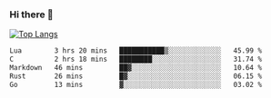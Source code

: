 ### Hi there 👋

<!--
**3Xpl0it3r/3Xpl0it3r** is a ✨ _special_ ✨ repository because its `README.md` (this file) appears on your GitHub profile.

Here are some ideas to get you started:

- 🔭 I’m currently working on ...
- 🌱 I’m currently learning ...
- 👯 I’m looking to collaborate on ...
- 🤔 I’m looking for help with ...
- 💬 Ask me about ...
- 📫 How to reach me: ...
- 😄 Pronouns: ...
- ⚡ Fun fact: ...
-->


[![Top Langs](https://github-readme-stats.vercel.app/api/top-langs/?username=3Xpl0it3r&layout=compact)](https://github.com/3Xpl0it3r/3Xpl0it3r)

<!--START_SECTION:waka-->

```txt
Lua        3 hrs 20 mins   ███████████▒░░░░░░░░░░░░░   45.99 %
C          2 hrs 18 mins   ████████░░░░░░░░░░░░░░░░░   31.74 %
Markdown   46 mins         ██▓░░░░░░░░░░░░░░░░░░░░░░   10.64 %
Rust       26 mins         █▓░░░░░░░░░░░░░░░░░░░░░░░   06.15 %
Go         13 mins         ▓░░░░░░░░░░░░░░░░░░░░░░░░   03.02 %
```

<!--END_SECTION:waka-->
